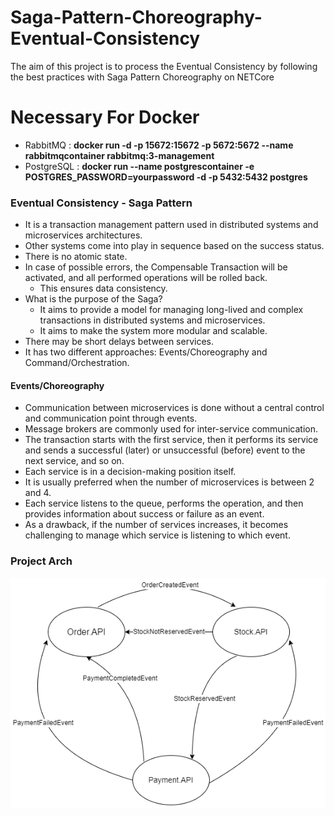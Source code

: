 # Saga-Pattern-Choreography-Eventual-Consistency
The aim of this project is to process the  Eventual Consistency  by following the best practices with  Saga Pattern Choreography  on NETCore 

# Necessary For Docker
+ RabbitMQ : **docker run -d -p 15672:15672 -p 5672:5672 --name rabbitmqcontainer rabbitmq:3-management**
+ PostgreSQL : **docker run --name postgrescontainer -e POSTGRES_PASSWORD=yourpassword -d -p 5432:5432 postgres**

### Eventual Consistency - Saga Pattern
+ It is a transaction management pattern used in distributed systems and microservices architectures.
+ Other systems come into play in sequence based on the success status.
+ There is no atomic state.
+ In case of possible errors, the Compensable Transaction will be activated, and all performed operations will be rolled back.
    + This ensures data consistency.
+ What is the purpose of the Saga?
    + It aims to provide a model for managing long-lived and complex transactions in distributed systems and microservices.
    + It aims to make the system more modular and scalable.
+ There may be short delays between services.
+ It has two different approaches: Events/Choreography and Command/Orchestration.

#### Events/Choreography
+ Communication between microservices is done without a central control and communication point through events.
+ Message brokers are commonly used for inter-service communication.
+ The transaction starts with the first service, then it performs its service and sends a successful (later) or unsuccessful (before) event to the next service, and so on.
+ Each service is in a decision-making position itself.
+ It is usually preferred when the number of microservices is between 2 and 4.
+ Each service listens to the queue, performs the operation, and then provides information about success or failure as an event.
+ As a drawback, if the number of services increases, it becomes challenging to manage which service is listening to which event.

### Project Arch
![Project Arch](https://github.com/tahapek5454/Saga-Pattern-Choreography-Eventual-Consistency/blob/main/Docs/saga.png)
